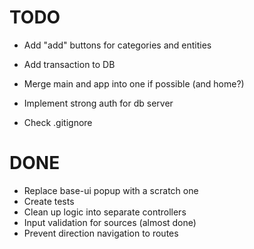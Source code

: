 # TODO

* Add "add" buttons for categories and entities

* Add transaction to DB

* Merge main and app into one if possible (and home?)

* Implement strong auth for db server

* Check .gitignore 

# DONE

* Replace base-ui popup with a scratch one
* Create tests
* Clean up logic into separate controllers
* Input validation for sources (almost done)
* Prevent direction navigation to routes